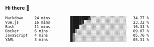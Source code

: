 ### Hi there 👋

<!--
**urzz/urzz** is a ✨ _special_ ✨ repository because its `README.md` (this file) appears on your GitHub profile.

Here are some ideas to get you started:

- 🔭 I’m currently working on ...
- 🌱 I’m currently learning ...
- 👯 I’m looking to collaborate on ...
- 🤔 I’m looking for help with ...
- 💬 Ask me about ...
- 📫 How to reach me: ...
- 😄 Pronouns: ...
- ⚡ Fun fact: ...
-->

<!--START_SECTION:waka-->

```text
Markdown     24 mins         ████████▓░░░░░░░░░░░░░░░░   34.77 %
Vue.js       16 mins         █████▓░░░░░░░░░░░░░░░░░░░   23.32 %
Bash         11 mins         ████░░░░░░░░░░░░░░░░░░░░░   16.33 %
Docker       6 mins          ██▒░░░░░░░░░░░░░░░░░░░░░░   09.07 %
JavaScript   4 mins          █▒░░░░░░░░░░░░░░░░░░░░░░░   05.76 %
YAML         3 mins          █▒░░░░░░░░░░░░░░░░░░░░░░░   05.31 %
```

<!--END_SECTION:waka-->
